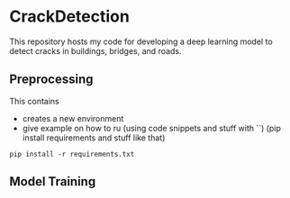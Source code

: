 # CrackDetection
This repository hosts my code for developing a deep learning model to detect cracks in buildings, bridges, and roads.

## Preprocessing
This contains 
- creates a new environment
- give example on how to ru (using code snippets and stuff with ``) (pip install requirements and stuff like that)

`pip install -r requirements.txt`

## Model Training
